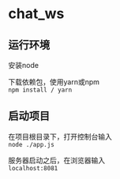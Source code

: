 # chat_ws
## 运行环境
安装node  

下载依赖包，使用yarn或npm  
`
npm install / yarn  
`
## 启动项目  
在项目根目录下，打开控制台输入  
`
node ./app.js
`  

服务器启动之后，在浏览器输入  
`
localhost:8081
`


